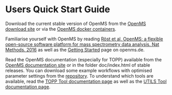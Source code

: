 # Users Quick Start Guide

Download the current stable version of OpenMS from the [OpenMS download site](http://open-ms.de/downloads) or via the [OpenMS docker containers](alinkstob).

Familiarise yourself with OpenMS by reading [Röst et al, OpenMS: a flexible open-source software platform for mass spectrometry data analysis. Nat Methods. 2016](https://www.ncbi.nlm.nih.gov/pubmed/27575624) as well as the [Getting Started](http://www.openms.de/getting-started) page on openms.de.

Read the OpenMS documentation (especially for TOPP) available from the [OpenMS documentation site](http://www.openms.de/current_doxygen) or in the folder doc/index.html of stable releases. You can download some example workflows with optimised parameter settings from the [repository](alinkstob). To understand which tools are available, read the [TOPP Tool documentation page](http://www.openms.de/current_doxygen/html/TOPP_documentation.html) as well as the [UTILS Tool documentation page](http://www.openms.de/current_doxygen/html/UTILS_documentation.html).
